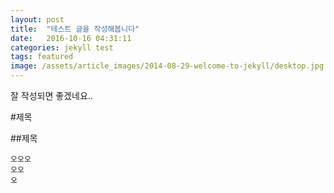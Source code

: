 ```yaml
---
layout: post
title:  "테스트 글을 작성해봅니다"
date:   2016-10-16 04:31:11
categories: jekyll test
tags: featured
image: /assets/article_images/2014-08-29-welcome-to-jekyll/desktop.jpg
---
```


잘 작성되면 좋겠네요..

#제목

##제목

```
오오오
오오
오
```